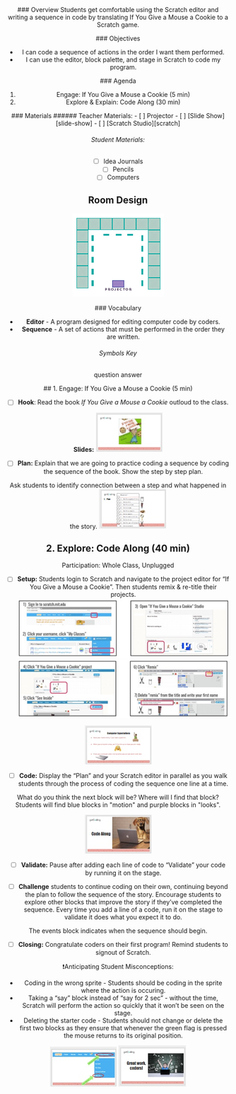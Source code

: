 <header class='header' title='If You Give a Mouse a Cookie' subtitle='Lesson 2'/>

<notable>
<iconp src='/icons/activity.png'>### Overview</iconp>
Students get comfortable using the Scratch editor and writing a sequence in code by translating If You Give a Mouse a Cookie to a Scratch game.

<iconp src='/icons/objectives.png'>### Objectives</iconp>
- I can code a sequence of actions in the order I want them performed.
- I can use the editor, block palette, and stage in Scratch to code my program.

<iconp src='/icons/agenda.png'>### Agenda</iconp>
1. Engage:  If You Give a Mouse a Cookie (5 min)
1. Explore & Explain: Code Along (30 min)


<note>
<iconp src='/icons/materials.png'>### Materials</iconp>
###### Teacher Materials:
- [ ] Projector
- [ ] [Slide Show][slide-show]
- [ ] [Scratch Studio][scratch]

###### Student Materials:
- [ ] Idea Journals
- [ ] Pencils
- [ ] Computers

</note>

## Room Design

![room](./lesson-1/images/online.png)

<note>

<iconp src='/icons/vocab.png'>### Vocabulary</iconp>
- **Editor** - A program designed for editing computer code by coders.
- **Sequence** - A set of actions that must be performed in the order they are written.

###### Symbols Key
<iconp ml='1.65em' type='question'>question</iconp>
<iconp ml='1.65em' type='answer'>answer</iconp>
</note>

<pagebreak/>
## 1. Engage: If You Give a Mouse a Cookie (5 min)

- [ ] **Hook**: Read the book _If You Give a Mouse a Cookie_ outloud to the class.

<note>**Slides:** ![slides-read](./lesson-2/images/slides-engage.jpeg)</note>

- [ ] **Plan:** Explain that we are going to practice coding a sequence by coding the sequence of the book. Show the step by step plan.

<iconp type="question">Ask students to identify connection between a step and what happened in the story.</iconp>
<note>![slides-plan](./lesson-2/images/slides-plan.jpeg)</note>

## 2. Explore: Code Along (40 min)
Participation: Whole Class, Unplugged

- [ ] **Setup:** Students login to Scratch and navigate to the project editor for “If You Give a Mouse a Cookie”. Then students remix & re-title their projects.
![slides-setup1](./lesson-2/images/slides-setup1.jpeg)
![slides-setup2](./lesson-2/images/slides-setup2.jpeg)

<note>![slides-expectations](./lesson-2/images/slides-expectations.jpeg)</note>

- [ ] **Code:** Display the “Plan” and your Scratch editor in parallel as you walk students through the process of coding the sequence one line at a time.

<iconp type="question">What do you think the next block will be?</iconp>
<iconp type="question">Where will I find that block?</iconp>
<iconp type="answer">Students will find blue blocks in "motion" and purple blocks in "looks".</iconp>

<note>![slides-code](./lesson-2/images/slides-code.jpeg)</note>

- [ ] **Validate:** Pause after adding each line of code to “Validate” your code by running it on the stage.

- [ ] **Challenge** students to continue coding on their own, continuing beyond the plan to follow the sequence of the story. Encourage students to explore other blocks that improve the story if they’ve completed the sequence. Every time you add a line of a code, run it on the stage to validate it does what you expect it to do.

<note type="tip">The events block indicates when the sequence should begin.</note>

- [ ] **Closing:** Congratulate coders on their first program! Remind students to signout of Scratch.

❗Anticipating Student Misconceptions:
- Coding in the wrong sprite - Students should be coding in the sprite where the action is occuring.
- Taking a “say” block instead of “say for 2 sec” - without the time, Scratch will perform the action so quickly that it won’t be seen on the stage.
- Deleting the starter code - Students should not change or delete the first two blocks as they ensure that whenever the green flag is pressed the mouse returns to its original position.

<note>![slides-signout](./lesson-2/images/slides-signout.jpeg)
![slides-close](./lesson-2/images/slides-close.jpeg)</note>

</notable>

[slide-show]: https://docs.google.com/presentation/d/1bzntxoBDBpM8bsbLZDJKZCcdwQTNmLBWaudyCXP_poo/edit?usp=sharing
[scratch]: https://scratch.mit.edu/studios/3448945/
